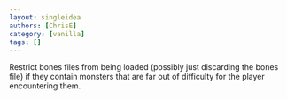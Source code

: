 ```yaml
---
layout: singleidea
authors: [ChrisE]
category: [vanilla]
tags: []
---
```

Restrict bones files from being loaded (possibly just discarding the bones file) if they contain monsters that are far out of difficulty for the player encountering them.
